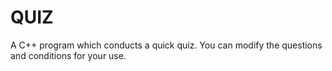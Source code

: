 # QUIZ
A C++ program which conducts a quick quiz. You can modify the questions and conditions for your use.
